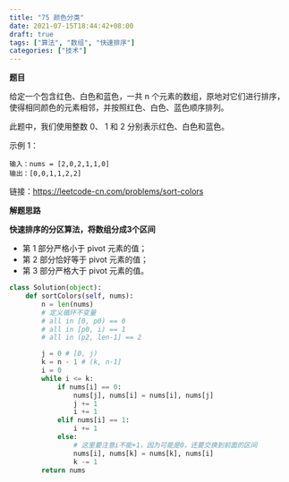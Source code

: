 ```yaml
---
title: "75 颜色分类"
date: 2021-07-15T18:44:42+08:00
draft: true
tags: ["算法", "数组", "快速排序"]
categories: ["技术"]
---
```


**题目**

给定一个包含红色、白色和蓝色，一共 n 个元素的数组，原地对它们进行排序，使得相同颜色的元素相邻，并按照红色、白色、蓝色顺序排列。

此题中，我们使用整数 0、 1 和 2 分别表示红色、白色和蓝色。

示例 1：
```
输入：nums = [2,0,2,1,1,0]
输出：[0,0,1,1,2,2]
```

链接：https://leetcode-cn.com/problems/sort-colors

**解题思路**

**快速排序的分区算法，将数组分成3个区间**

* 第 1 部分严格小于 pivot 元素的值；
* 第 2 部分恰好等于 pivot 元素的值；
* 第 3 部分严格大于 pivot 元素的值。

```python
class Solution(object):
    def sortColors(self, nums):
        n = len(nums)
        # 定义循环不变量
        # all in [0, p0) == 0
        # all in [p0, i) == 1
        # all in (p2, len-1] == 2

        j = 0 # [0, j)
        k = n - 1 # (k, n-1]
        i = 0
        while i <= k:
            if nums[i] == 0:
                nums[j], nums[i] = nums[i], nums[j]
                j += 1
                i += 1
            elif nums[i] == 1:
                i += 1
            else:
                # 这里要注意i不能+1，因为可能是0，还要交换到前面的区间
                nums[i], nums[k] = nums[k], nums[i]
                k -= 1
        return nums
```